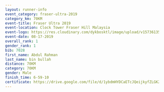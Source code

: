 ```yaml
---
layout: runner-info 
event_category: fraser-ultra-2019 
category_km: 70KM 
event-title: Fraser Ultra 2019 
event-location: Clock Tower Fraser Hill Malaysia 
event-logo: https://res.cloudinary.com/dykbosktl/image/upload/v1573613535/Logo/logo_mfst7w.jpg
event-date: 08-17-2019 
overall_rank: 1
gender_rank: 1
bib: 7028
first_name: Abdul Rahman
last_name: bin bullah
distance: 70KM
category: 70KM
gender: Male
finish_time: 6-59-10
certificate: https://drive.google.com/file/d/1ybdmHYDCaETcJQeijkyfZLGK2UnKBpBC/view?usp=sharing
---
```

